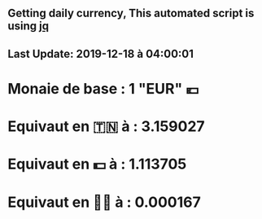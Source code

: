 ## Getting daily currency, This automated script is using [jq](https://stedolan.github.io/jq/)
## Last Update:  2019-12-18 à 04:00:01
 # Monaie de base : 1 "EUR" 💶 
 # Equivaut en 🇹🇳 à :  3.159027 
 # Equivaut en 💵 à : 1.113705
 # Equivaut en 🐱‍💻 à :  0.000167
